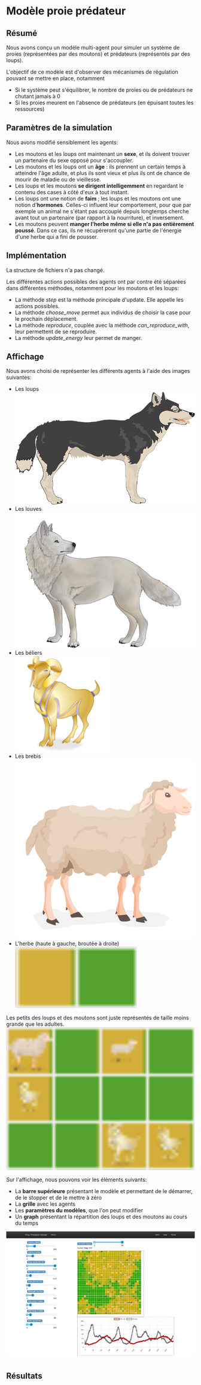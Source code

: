 # Modèle proie prédateur

## Résumé

Nous avons conçu un modèle multi-agent pour simuler un système de proies (représentées par des moutons) et prédateurs (représentés par des loups).

L'objectif de ce modèle est d'observer des mécanismes de régulation pouvant se mettre en place, notamment

- Si le système peut s'équilibrer, le nombre de proies ou de prédateurs ne chutant jamais à 0
- Si les proies meurent en l'absence de prédateurs (en épuisant toutes les ressources)

## Paramètres de la simulation

Nous avons modifié sensiblement les agents:

- Les moutons et les loups ont maintenant un **sexe**, et ils doivent trouver un partenaire du sexe opposé pour s'accoupler.
- Les moutons et les loups ont un **âge** : ils prennent un certain temps à atteindre l'âge adulte, et plus ils sont vieux et plus ils ont de chance de mourir de maladie ou de vieillesse.
- Les loups et les moutons **se dirigent intelligemment** en regardant le contenu des cases à côté d'eux à tout instant.
- Les loups ont une notion de **faim** ; les loups et les moutons ont une notion d'**hormones**. Celles-ci influent leur comportement, pour que par exemple un animal ne s'étant pas accouplé depuis longtemps cherche avant tout un partenaire (par rapport à la nourriture), et inversement.
- Les moutons peuvent **manger l'herbe même si elle n'a pas entièrement poussé**. Dans ce cas, ils ne récupèreront qu'une partie de l'énergie d'une herbe qui a fini de pousser.

## Implémentation

La structure de fichiers n'a pas changé.

Les différentes actions possibles des agents ont par contre été séparées dans différentes méthodes, notamment pour les moutons et les loups:

- La méthode _step_ est la méthode principale d'update. Elle appelle les actions possibles.
- La méthode _choose_move_ permet aux individus de choisir la case pour le prochain déplacement.
- La méthode _reproduce_, couplée avec la méthode _can_reproduce_with_, leur permettent de se reproduire.
- La méthode _update_energy_ leur permet de manger.

## Affichage

Nous avons choisi de représenter les différents agents à l'aide des images suivantes:

- Les loups\
   ![Wolf male](./images/agents/wolf.png)
- Les louves\
   ![Wolf female](./images/agents/shewolf.png)
- Les béliers\
   ![Sheep male](./images/agents/belier.png)
- Les brebis\
   ![Sheep female](./images/agents/sheep.png)
- L'herbe (haute à gauche, broutée à droite)\
   ![Grass](./images/agents/grass.png)

Les petits des loups et des moutons sont juste représentés de taille moins grande que les adultes.\
![Cubs](./images/agents/cubs.png)

Sur l'affichage, nous pouvons voir les éléments suivants:

- La **barre supérieure** présentant le modèle et permettant de le démarrer, de le stopper et de le mettre à zéro
- La **grille** avec les agents
- Les **paramètres du modèles**, que l'on peut modifier
- Un **graph** présentant la répartition des loups et des moutons au cours du temps

![Screen](./images/full_screen.png)

#

## Résultats
